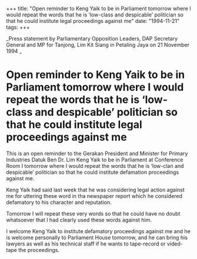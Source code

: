 +++ 
title: "Open reminder to Keng Yaik to be in Parliament tomorrow where I would repeat the words that he is ‘low-class and despicable’ politician so that he could institute legal proceedings against me"
date: "1994-11-21"
tags:
+++

_Press statement by Parliamentary Opposition Leaders, DAP Secretary General and MP for Tanjong, Lim Kit Siang in Petaling Jaya on 21 November 1994 _

# Open reminder to Keng Yaik to be in Parliament tomorrow where I would repeat the words that he is ‘low-class and despicable’ politician so that he could institute legal proceedings against me 

This is an open reminder to the Gerakan President and Minister for Primary Industries Datuk Ben Dr. Lim Keng Yaik to be in Parliament at Conference Room I tomorrow where I would repeat the words that he is ‘low-clan and despicable’ politician so that he could institute defamation proceedings against me. </u>

Keng Yaik had said last week that he was considering legal action against me for uttering these word in tha newspaper report which he considered defamatory to his character and reputation. 

Tomorrow I will repeat these very words so that he could have no doubt whatsoever that I had clearly used these words against him. 

I welcome Keng Yaik to institute defamatory proceedings against me and he is welcome personally to Parliament House tomorrow, and he can bring his lawyers as well as his technical staff if he wants to tape-record or vided-tape the proceedings. 
 
